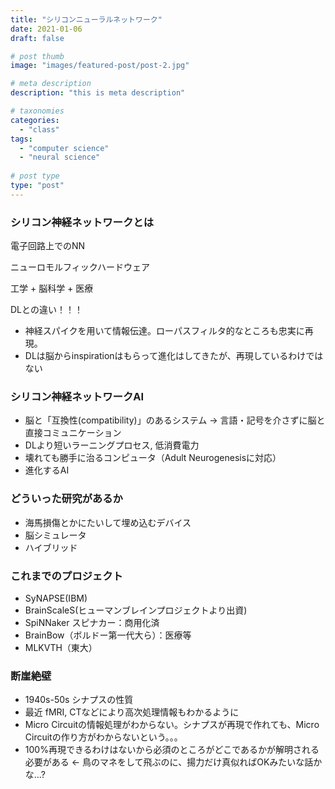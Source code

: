 ```yaml
---
title: "シリコンニューラルネットワーク"
date: 2021-01-06
draft: false

# post thumb
image: "images/featured-post/post-2.jpg"

# meta description
description: "this is meta description"

# taxonomies
categories: 
  - "class"
tags:
  - "computer science"
  - "neural science"
  
# post type
type: "post"
---
```


### シリコン神経ネットワークとは

電子回路上でのNN

ニューロモルフィックハードウェア

工学 + 脳科学 + 医療

DLとの違い！！！
* 神経スパイクを用いて情報伝達。ローパスフィルタ的なところも忠実に再現。
* DLは脳からinspirationはもらって進化はしてきたが、再現しているわけではない

### シリコン神経ネットワークAI

* 脳と「互換性(compatibility)」のあるシステム -> 言語・記号を介さずに脳と直接コミュニケーション
* DLより短いラーニングプロセス, 低消費電力
* 壊れても勝手に治るコンピュータ（Adult Neurogenesisに対応）
* 進化するAI

### どういった研究があるか

* 海馬損傷とかにたいして埋め込むデバイス
* 脳シミュレータ
* ハイブリッド

### これまでのプロジェクト

* SyNAPSE(IBM)
* BrainScaleS(ヒューマンブレインプロジェクトより出資)
* SpiNNaker スピナカー：商用化済
* BrainBow（ボルドー第一代大ら）：医療等
* MLKVTH（東大）

### 断崖絶壁

* 1940s-50s シナプスの性質
* 最近 fMRI, CTなどにより高次処理情報もわかるように
* Micro Circuitの情報処理がわからない。シナプスが再現で作れても、Micro Circuitの作り方がわからないという。。。
* 100%再現できるわけはないから必須のところがどこであるかが解明される必要がある <- 鳥のマネをして飛ぶのに、揚力だけ真似ればOKみたいな話かな...?

